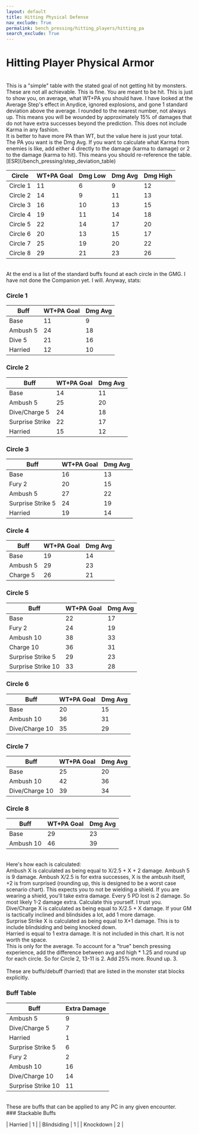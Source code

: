 ```yaml
---
layout: default
title: Hitting Physical Defense
nav_exclude: True
permalink: bench_pressing/hitting_players/hitting_pa
search_exclude: True
---
```

# Hitting Player Physical Armor

<br>
This is a "simple" table with the stated goal of not getting hit by monsters. These are not all achievable. This is fine. You are meant to be hit. This is just to show you, on average, what WT+PA you should have. I have looked at the Average Step's effect in Anydice, ignored explosions, and gone 1 standard deviation above the average. I rounded to the nearest number, not always up. This means you will be wounded by approximately 15% of damages that do not have extra successes beyond the prediction. This does not include Karma in any fashion.
<br>
It is better to have more PA than WT, but the value here is just your total. The PA you want is the Dmg Avg. If you want to calculate what Karma from enemies is like, add either 4 directly to the damage (karma to damage) or 2 to the damage (karma to hit). This means you should re-reference the table. [ESR](/bench_pressing/step_deviation_table)
<br>

| Circle   | WT+PA Goal |  Dmg Low       | Dmg Avg       | Dmg High       |
|----------|------------|----------------|---------------|----------------|
| Circle 1 | 11         | 6              | 9             | 12             |
| Circle 2 | 14         | 9              | 11            | 13             | 
| Circle 3 | 16         | 10             | 13            | 15             | 
| Circle 4 | 19         | 11             | 14            | 18             |
| Circle 5 | 22         | 14             | 17            | 20             |
| Circle 6 | 20         | 13             | 15            | 17             |
| Circle 7 | 25         | 19             | 20            | 22             |
| Circle 8 | 29         | 21             | 23            | 26             |

<br>
At the end is a list of the standard buffs found at each circle in the GMG. I have not done the Companion yet. I will. Anyway, stats:
<br>

### Circle 1

| Buff     | WT+PA Goal |Dmg Avg         |
|----------|------------|----------------|
| Base     | 11         | 9              |
| Ambush 5 | 24         | 18             |
| Dive 5   | 21         | 16             | 
| Harried  | 12         | 10             |

### Circle 2

| Buff             | WT+PA Goal | Dmg Avg        |
|------------------|------------|----------------|
| Base             | 14         | 11             |
| Ambush 5         | 25         | 20             |
| Dive/Charge 5    | 24         | 18             |
| Surprise Strike  | 22         | 17             |
| Harried          | 15         | 12             |

### Circle 3

| Buff             | WT+PA Goal | Dmg Avg        |
|------------------|------------|----------------|
| Base             | 16         | 13             |
| Fury 2           | 20         | 15             |
| Ambush 5         | 27         | 22             |
| Surprise Strike 5| 24         | 19             |
| Harried          | 19         | 14             |

### Circle 4

| Buff             | WT+PA Goal | Dmg Avg        |
|------------------|------------|----------------|
| Base             | 19         | 14             |
| Ambush 5         | 29         | 23             |
| Charge 5         | 26         | 21             |

### Circle 5

| Buff              | WT+PA Goal | Dmg Avg        |
|-------------------|------------|----------------|
| Base              | 22         | 17             |
| Fury 2            | 24         | 19             |
| Ambush 10         | 38         | 33             |
| Charge 10         | 36         | 31             |
| Surprise Strike 5 | 29         | 23             |
| Surprise Strike 10| 33         | 28             |

### Circle 6

| Buff              | WT+PA Goal | Dmg Avg        |
|-------------------|------------|----------------|
| Base              | 20         | 15             |
| Ambush 10         | 36         | 31             |
| Dive/Charge 10    | 35         | 29             |

### Circle 7

| Buff              | WT+PA Goal | Dmg Avg        |
|-------------------|------------|----------------|
| Base              | 25         | 20             |
| Ambush 10         | 42         | 36             |
| Dive/Charge 10    | 39         | 34             |

### Circle 8

| Buff              | WT+PA Goal | Dmg Avg        |
|-------------------|------------|----------------|
| Base              | 29         | 23             |
| Ambush 10         | 46         | 39             |

<br> 
Here's how each is calculated:
<br>
Ambush X is calculated as being equal to X/2.5 + X + 2 damage. Ambush 5 is 9 damage. Ambush X/2.5 is for extra successes, X is the ambush itself, +2 is from surprised (rounding up, this is designed to be a worst case scenario chart). This expects you to not be wielding a shield. If you are wearing a shield, you'll take extra damage. Every 5 PD lost is 2 damage. So most likely 1-2 damage extra. Calculate this yourself. I trust you.
<br>
Dive/Charge X is calculated as being equal to  X/2.5 + X damage. If your GM is tactically inclined and blindsides a lot, add 1 more damage.
<br>
Surprise Strike X is calculated as being equal to X+1 damage. This is to include blindsiding and being knocked down.
<br>
Harried is equal to 1 extra damage. It is not included in this chart. It is not worth the space.
<br>
This is only for the average. To account for a "true" bench pressing experience, add the difference between avg and high * 1.25 and round up for each circle. So for Circle 2, 13-11 is 2. Add 25% more. Round up. 3.
<br>

<br>
These are buffs/debuff (harried) that are listed in the monster stat blocks explicitly.

### Buff Table

| Buff               | Extra Damage|
|--------------------|-------------|
| Ambush 5           | 9           |
| Dive/Charge 5      | 7           |
| Harried            | 1           | 
| Surprise Strike 5  | 6           |
| Fury 2             | 2           |
| Ambush 10          | 16          |
| Dive/Charge 10     | 14          |
| Surprise Strike 10 | 11          |


<br>
These are buffs that can be applied to any PC in any given encounter.
<br>
### Stackable Buffs

| Harried            | 1           | 
| Blindsiding        | 1           |
| Knockdown          | 2           |